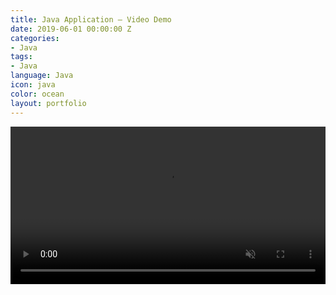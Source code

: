```yaml
---
title: Java Application – Video Demo
date: 2019-06-01 00:00:00 Z
categories:
- Java
tags:
- Java
language: Java
icon: java
color: ocean
layout: portfolio
---
```


<video width="100%" loop muted autoplay preload="auto">
    <source src="/dist/video/javac.mp4" type="video/mp4" />
    Your browser does not support the video tag.
  </video>
